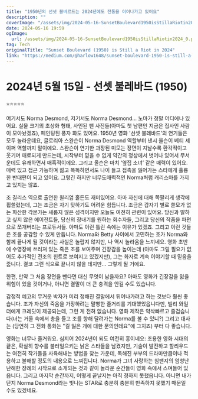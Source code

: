 ```yaml
---
title: "1950년의 선셋 블바르드는 2024년에도 전통을 이어나가고 있어요"
description: ""
coverImage: "/assets/img/2024-05-16-SunsetBoulevard1950isStillaRiotin2024_0.png"
date: 2024-05-16 19:59
ogImage: 
  url: /assets/img/2024-05-16-SunsetBoulevard1950isStillaRiotin2024_0.png
tag: Tech
originalTitle: "Sunset Boulevard (1950) is Still a Riot in 2024"
link: "https://medium.com/@harlow1648/sunset-boulevard-1950-is-still-a-riot-in-2024-cbcf906ee410"
---
```



# 2024년 5월 15일 - 선셋 불레바드 (1950)

⭐️⭐️⭐️⭐️⭐️

여기서도 Norma Desmond, 저기서도 Norma Desmond... 노마가 정말 어디에나 있어요. 실물 크기의 초상화 형태, 사인된 팬 사진들(아마도 첫 남편인 지금은 집사인 사람이 모아놨겠죠), 페인팅된 풍자 화도 있어요. 1950년 영화 '선셋 불레바드'의 연기들은 모두 놀라운데요, 글로리아 스완슨이 Norma Desmond 역할부터 낸시 올슨이 베티 셰이퍼 역할까지 말이에요. 스완슨이 연기한 과장된 미모는 장면이 지날수록 환각적이고 웃기며 매료되게 만드는데, 시작부터 믿을 수 없게 약간의 정상에서 벗어나 있어서 무서운데도 유쾌하면서 매혹적이에요. 그리고 올슨은 마치 ‘옆집 소녀’ 같은 매력이 있어요. 매력 있고 접근 가능하며 젊고 똑똑하면서도 나이 들고 접촉을 잃어가는 스타에게 훌륭한 반대편이 되고 있어요. 그렇긴 하지만 너무도매력적인 Norma처럼 캐리스마를 가지고 있지는 않죠. 

조 길리스 역으로 출연한 윌리엄 홀든도 재미있어요. 아마 자신에 대해 쪽팔리게 생각에 휩쓸렸는데, 그는 조금은 자기 탓하기도 어려운 힘듭니다. 조금은 갑자기 별로 쓸모가 없는 파산한 각본가는 새롭지 않은 성격이지만 오늘도 여전히 관련이 있어요. 당신과 말하고 싶지 않은 에이전트들, 당신의 장내기를 원하는 회수자들, 그리고 당신의 작품을 파편으로 쪼개버리는 프로듀서들. 아마도 이런 틀린 속에는 이유가 있겠죠. 그리고 이런 것들은 조를 공감할 수 있게 만듭니다. Norma와 Betty 사이에서 고민하는 조가 Norma와 함께 끝나게 될 것이라는 사실은 놀랍지 않지만, 나 역시 놀라움을 느끼네요. 영화 초반에 수영장에 쓰러져 있는 죽은 조를 보여주며 긴장감을 높이는데 (아마도 그럴 필요가 없어도 추가적인 전조의 힌트로 보여지고 있겠지만), 그는 화자로 계속 이야기할 때 믿음을 줍니다. 결코 그런 식으로 끝나지 않을 테지만... 그렇게 될 거에요.

<div class="content-ad"></div>

한편, 만약 그 처음 장면을 뺀다면 대신 무엇이 남을까요? 아마도 영화가 긴장감을 잃을 위험이 있을 것이거나, 아니면 결말이 더 큰 충격을 안길 수도 있습니다.

감정적 예고의 무거운 박자가 미리 정해진 결말에서 튀어나가려고 하는 것보다 훨씬 좋습니다. 조가 자신의 죽음을 가장하려는 말빵한 줄거리를 기대했었읍니다만, 빌리 와일더에게 크레딧이 제공되는데, 그런 게 전혀 없습니다. 영화 제작은 약삭빠르고 즐겁습니다(너는 거울 속에서 총을 들고 조를 향해 달려가는 Norma를 볼 수 있니?) 그리고 대사는 (당연히 그 전화 통화는 "길 잃은 개에 대한 문의인데요"에 그치죠) 부터 다 좋습니다.

영화는 너무나 즐거워요. 심지어 2024년이 되도 여전히 흥이네요: 조용한 영화 시대의 끝은, 확실히 향수를 불러일으키는 낡은 스타들을 남겼지만, 기술이 발전하고 할리우드는 여전히 작가들을 사육해내는 방법을 찾는 가운데, 독해진 부부의 드라마만큼이나 적용하고 불해할 정도의 내용으로 느껴집니다. Norma가 그녀 사랑하는 침팬지의 엄청난 난해한 장례의 시작으로 소개되는 것과 같이 놀라운 순간들이 영화 속에서 스며들어 있읍니다. 그리고 마지막 순간까지, 어떻게 끝날지는 아직 정하지 못했읍니다. 아니면 내가 단지 Norma Desmond라는 빛나는 STAR로 충분히 충분히 만족하지 못했기 때문일 수도 있겠네요.